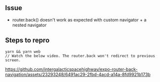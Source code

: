 ## Issue

- router.back() doesn't work as expected with custom navigator + a nested navigator

## Steps to repro

```
yarn && yarn web
// Watch the below video. The router.back won't redirect to previous screen.
```


https://github.com/intergalacticspacehighway/expo-router-back-navigation/assets/23293248/6491ac29-2fbd-4acd-a14a-8fd9921b173b

